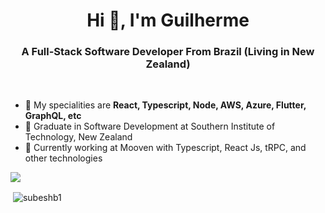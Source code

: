 <h1 align="center">Hi 👋, I'm Guilherme</h1>
<h3 align="center">A Full-Stack Software Developer From Brazil (Living in New Zealand)</h3>

<br/>

- 🌱 My specialities are  **React, Typescript, Node, AWS, Azure, Flutter, GraphQL, etc**
- 🌱 Graduate in Software Development at Southern Institute of Technology, New Zealand
- 🌱 Currently working at Mooven with Typescript, React Js, tRPC, and other technologies

<img src="https://github-profile-trophy.vercel.app/?username=guijacobus2&theme=dracula&column=3&margin-w=15&margin-h=15(https://github.com/ryo-ma/github-profile-trophy">

<p>&nbsp;<img align="center" src="https://github-readme-stats.vercel.app/api?username=guijacobus2&show_icons=true&count_private=true&theme=dark" alt="subeshb1" /></p>
